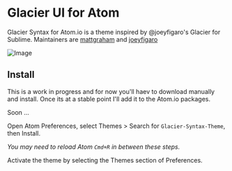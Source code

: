 # Glacier UI for Atom

Glacier Syntax for Atom.io is a theme inspired by @joeyfigaro's Glacier for Sublime. Maintainers are [mattgraham](http://github.com/mattgraham) and [joeyfigaro](http://github.com/joeyfigaro)

![Image](http://f.cl.ly/items/1s2U3f3E1z240j1K133a/Image%202014-04-03%20at%201.15.25%20PM.png)

## Install
This is a work in progress and for now you'll haev to download manually and install. Once its at a stable point I'll add it to the Atom.io packages. 

Soon ... 

Open Atom Preferences, select Themes > Search for `Glacier-Syntax-Theme`,
then Install.

*You may need to reload Atom `Cmd+R` in between these steps.*

Activate the theme by selecting the Themes section of Preferences.
